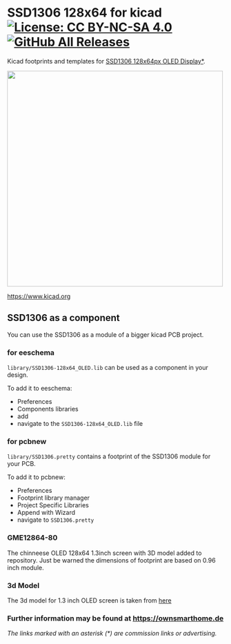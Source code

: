 # SSD1306 128x64 for kicad [![License: CC BY-NC-SA 4.0](https://img.shields.io/badge/License-CC%20BY--NC--SA%204.0-lightgrey.svg)](https://creativecommons.org/licenses/by-nc-sa/4.0/) [![GitHub All Releases](https://img.shields.io/github/downloads/pforrmi/SSD1306-128x64-kicad/total.svg)](https://github.com/pforrmi/SSD1306-128x64-kicad/releases)

Kicad footprints and templates for [SSD1306 128x64px OLED Display*](https://amzn.to/2YUHoEB).

<img src="https://github.com/pforrmi/SSD1306-128x64-kicad/blob/master/images/ssd1306_3d.jpg" width=500>

https://www.kicad.org

## SSD1306 as a component

You can use the SSD1306 as a module of a bigger kicad PCB project. 

### for eeschema
`library/SSD1306-128x64_OLED.lib` can be used as a component in your design.


To add it to eeschema:
* Preferences
* Components libraries
* add
* navigate to the `SSD1306-128x64_OLED.lib` file

### for pcbnew

`library/SSD1306.pretty` contains a footprint of the SSD1306 module for your PCB.

To add it to pcbnew:
* Preferences
* Footprint library manager
* Project Specific Libraries
* Append with Wizard
* navigate to `SSD1306.pretty`

### GME12864-80

The chinneese OLED 128x64 1.3inch screen with 3D model added to repository. Just be warned the dimensions of footprint are based on 0.96 inch module.

### 3d Model

The 3d model for 1.3 inch OLED screen is taken from [here](https://grabcad.com/library/oled-i2c-1-3-inch-display-1)

### Further information may be found at https://ownsmarthome.de

_The links marked with an asterisk (*) are commission links or advertising._

